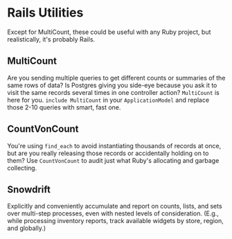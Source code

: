 # Rails Utilities

Except for MultiCount, these could be useful with any Ruby project, but realistically, it's probably Rails.

## MultiCount

Are you sending multiple queries to get different counts or summaries of the same rows of data? Is Postgres giving you side-eye because you ask it to visit the same records several times in one controller action? `MultiCount` is here for you. `include MultiCount` in your `ApplicationModel` and replace those 2-10 queries with smart, fast one.

## CountVonCount

You're using `find_each` to avoid instantiating thousands of records at once, but are you really releasing those records or accidentally holding on to them? Use `CountVonCount` to audit just what Ruby's allocating and garbage collecting.

## Snowdrift

Explicitly and conveniently accumulate and report on counts, lists, and sets over multi-step processes, even with nested levels of consideration. (E.g., while processing inventory reports, track available widgets by store, region, and globally.)
